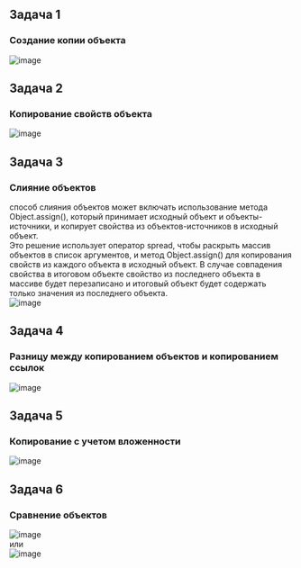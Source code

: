 ## Задача 1  
###   Создание копии объекта  
![image](https://user-images.githubusercontent.com/113675674/212062041-532dcc99-6fb7-43a8-8dc1-64e9e2bd0020.png)  

## Задача 2    
###   Копирование свойств объекта   
![image](https://user-images.githubusercontent.com/113675674/212070544-93b51801-31c0-4511-80ad-375cd56f8fd6.png)  

## Задача 3        
###   Слияние объектов   
способ слияния объектов может включать использование метода Object.assign(), который принимает исходный объект и объекты-источники, и копирует свойства из объектов-источников в исходный объект.  
Это решение использует оператор spread, чтобы раскрыть массив объектов в список аргументов, и метод Object.assign() для копирования свойств из каждого объекта в исходный объект. В случае совпадения свойства в итоговом объекте свойство из последнего объекта в массиве будет перезаписано и итоговый объект будет содержать только значения из последнего объекта.  
![image](https://user-images.githubusercontent.com/113675674/212071268-25600c1d-a0e4-4402-97a4-1291a84c77f4.png)


## Задача 4        
###   Разницу между копированием объектов и копированием ссылок    
![image](https://user-images.githubusercontent.com/113675674/218751529-bc555e4f-4571-404f-a3be-01cec112ca9d.png)  


## Задача 5          
###   Копирование с учетом вложенности  
![image](https://user-images.githubusercontent.com/113675674/218758520-ff9f0b16-17a5-44d7-9bd4-fc00378792b1.png)


## Задача 6      
###   Сравнение объектов  
![image](https://user-images.githubusercontent.com/113675674/237030726-4e7c35ef-c402-4cf4-8e0f-102fb5b75f95.png)  
или  
![image](https://user-images.githubusercontent.com/113675674/212070786-a0a93825-7b8e-4cbb-8a8b-d80fe9b27e11.png)  

